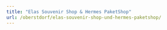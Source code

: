```yaml
---
title: "Elas Souvenir Shop & Hermes PaketShop"
url: /oberstdorf/elas-souvenir-shop-und-hermes-paketshop/
---
```

